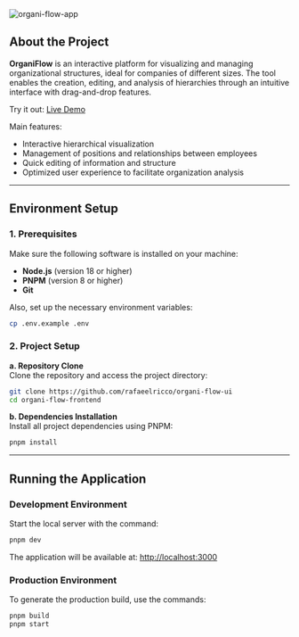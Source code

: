 <img src="https://res.cloudinary.com/dnqiosdb6/image/upload/v1739812292/organi-flow-app-cover_djaeh9.png" alt="organi-flow-app">

## About the Project

**OrganiFlow** is an interactive platform for visualizing and managing organizational structures, ideal for companies of different sizes. The tool enables the creation, editing, and analysis of hierarchies through an intuitive interface with drag-and-drop features.

Try it out: [Live Demo](https://organi-flow-ui.vercel.app)

Main features:
- Interactive hierarchical visualization
- Management of positions and relationships between employees
- Quick editing of information and structure
- Optimized user experience to facilitate organization analysis

--------------------------------------------------

## Environment Setup

### 1. Prerequisites

Make sure the following software is installed on your machine:

- **Node.js** (version 18 or higher)
- **PNPM** (version 8 or higher)
- **Git**

Also, set up the necessary environment variables:

```bash
cp .env.example .env
```

### 2. Project Setup

**a. Repository Clone**  
Clone the repository and access the project directory:

```bash
git clone https://github.com/rafaeelricco/organi-flow-ui
cd organi-flow-frontend
```

**b. Dependencies Installation**  
Install all project dependencies using PNPM:

```bash
pnpm install
```

--------------------------------------------------

## Running the Application

### Development Environment

Start the local server with the command:

```bash
pnpm dev
```

The application will be available at: [http://localhost:3000](http://localhost:3000)

### Production Environment

To generate the production build, use the commands:

```bash
pnpm build
pnpm start
```